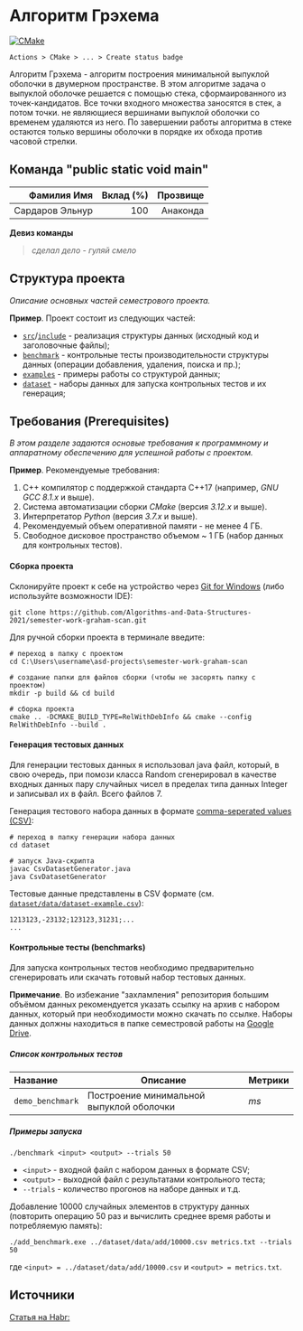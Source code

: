 # Алгоритм Грэхема

[![CMake](https://github.com/puumbaa/semester-work-graham-scan/actions/workflows/cmake.yml/badge.svg?branch=main)](https://github.com/puumbaa/semester-work-graham-scan/actions/workflows/cmake.yml)

`Actions > CMake > ... > Create status badge`

Алгоритм Грэхема - алгоритм построения минимальной выпуклой оболочки в двумерном пространстве. В этом 
алгоритме задача о выпуклой оболочке решается с помощью стека, сформаированного из точек-кандидатов.
Все точки входного множества заносятся в стек, а потом точки. не являющиеся вершинами выпуклой оболочки
со временем удаляются из него. По завершении работы алгоритма в стеке остаются только вершины оболочки в
порядке их обхода против часовой стрелки.


## Команда "public static void main"


| Фамилия Имя       | Вклад (%) | Прозвище              |
|------------------:|----------:|----------------------:|
| Сардаров Эльнур   |  100      |   Анаконда            |

**Девиз команды**
> _сделал дело - гуляй смело_

## Структура проекта

_Описание основных частей семестрового проекта._

**Пример**. Проект состоит из следующих частей:

- [`src`](src)/[`include`](include) - реализация структуры данных (исходный код и заголовочные файлы);
- [`benchmark`](benchmark) - контрольные тесты производительности структуры данных (операции добавления, удаления,
  поиска и пр.);
- [`examples`](examples) - примеры работы со структурой данных;
- [`dataset`](dataset) - наборы данных для запуска контрольных тестов и их генерация;

## Требования (Prerequisites)

_В этом разделе задаются основые требования к программному и аппаратному обеспечению для успешной работы с проектом._

**Пример**. Рекомендуемые требования:

1. С++ компилятор c поддержкой стандарта C++17 (например, _GNU GCC 8.1.x_ и выше).
2. Система автоматизации сборки _CMake_ (версия _3.12.x_ и выше).
3. Интерпретатор _Python_ (версия _3.7.x_ и выше).
4. Рекомендуемый объем оперативной памяти - не менее 4 ГБ.
5. Свободное дисковое пространство объемом ~ 1 ГБ (набор данных для контрольных тестов).


#### Сборка проекта

Склонируйте проект к себе на устройство через [Git for Windows](https://gitforwindows.org/) (либо используйте
возможности IDE):

```shell
git clone https://github.com/Algorithms-and-Data-Structures-2021/semester-work-graham-scan.git
```

Для ручной сборки проекта в терминале введите:

```shell
# переход в папку с проектом
cd C:\Users\username\asd-projects\semester-work-graham-scan

# создание папки для файлов сборки (чтобы не засорять папку с проектом) 
mkdir -p build && cd build 

# сборка проекта
cmake .. -DCMAKE_BUILD_TYPE=RelWithDebInfo && cmake --config RelWithDebInfo --build . 
```

#### Генерация тестовых данных

Для генерации тестовых данных я использовал java файл, который, в свою очередь, при помози класса Random сгенерировал 
в качестве входных данных пару случайных чисел в пределах типа данных Integer и записывал их в файл. Всего файлов 7.

Генерация тестового набора данных в
формате [comma-seperated values (CSV)](https://en.wikipedia.org/wiki/Comma-separated_values):

```shell
# переход в папку генерации набора данных
cd dataset

# запуск Java-скрипта
javac CsvDatasetGenerator.java
java CsvDatasetGenerator
```
Тестовые данные представлены в CSV формате (см.
[`dataset/data/dataset-example.csv`](dataset/data/dataset-example.csv)):

```csv
1213123,-23132;123123,31231;...
...
```

#### Контрольные тесты (benchmarks)

Для запуска контрольных тестов необходимо предварительно сгенерировать или скачать готовый набор тестовых данных.

**Примечание**. Во избежание "захламления" репозитория большим объёмом данных рекомендуется указать ссылку на архив с
набором данных, который при необходимости можно скачать по ссылке. Наборы данных должны находиться в папке семестровой
работы на [Google Drive](https://drive.google.com/drive/folders/1_rq3fS3FH8zJDzAUIk8oNhj5zqKEVECu).

##### Список контрольных тестов

| Название                  | Описание                                   | Метрики         |
| :---                      | ---                                        | :---            |
| `demo_benchmark`          | Построение минимальной выпуклой оболочки   | _ms_            |


##### Примеры запуска

```shell
./benchmark <input> <output> --trials 50
```

- `<input>` - входной файл с набором данных в формате CSV;
- `<output>` - выходной файл с результатами контрольного теста;
- `--trials` - количество прогонов на наборе данных и т.д.

Добавление 10000 случайных элементов в структуру данных (повторить операцию 50 раз и вычислить среднее время работы и
потребляемую память):

```
./add_benchmark.exe ../dataset/data/add/10000.csv metrics.txt --trials 50
``` 

где `<input> = ../dataset/data/add/10000.csv` и `<output> = metrics.txt`.

## Источники

[Статья на Habr:](https://habr.com/ru/post/144921/) 

